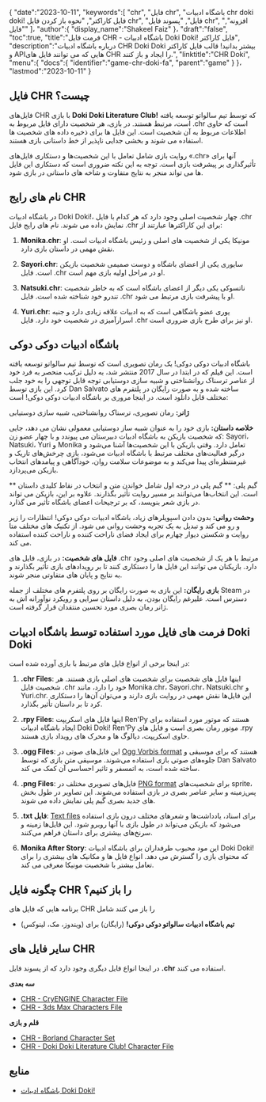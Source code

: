 {
   "date":"2023-10-11",
   "keywords":[
"chr",
"فایل chr",
"باشگاه ادبیات chr doki doki! فایل کاراکتر",
"نحوه باز کردن فایل chr",
"فایل",
"پسوند فایل chr",
"افزونه",
"فایل"
]،
   "author":{
      "display_name":"Shakeel Faiz"
}،
   "draft":"false",
   "toc":true,
   "title":"فرمت فایل CHR - باشگاه ادبیات Doki Doki! فایل کاراکتر",
   "description":"درباره باشگاه ادبیات CHR Doki Doki بیشتر بدانید! قالب فایل کاراکتر و APIهایی که می توانند فایل های CHR را ایجاد و باز کنند.",
   "linktitle":"CHR Doki",
   "menu":{
      "docs":{
         "identifier":"game-chr-doki-fa",
         "parent":"game"
}
}،
   "lastmod":"2023-10-11"
}

## فایل CHR چیست؟

فایل‌های CHR با بازی **Doki Doki Literature Club!** که توسط تیم سالواتو توسعه یافته است، مرتبط هستند. در بازی، هر شخصیت دارای فایل مربوط به .chr است که حاوی اطلاعات مربوط به آن شخصیت است. این فایل ها برای ذخیره داده های شخصیت ها استفاده می شوند و بخشی جدایی ناپذیر از خط داستانی بازی هستند.

روایت بازی شامل تعامل با این شخصیت‌ها و دستکاری فایل‌های «.chr» آنها برای تأثیرگذاری بر پیشرفت بازی است. توجه به این نکته ضروری است که دستکاری این فایل ها می تواند منجر به نتایج متفاوت و شاخه های داستانی در بازی شود.

## نام های رایج CHR

در باشگاه ادبیات Doki Doki!، چهار شخصیت اصلی وجود دارد که هر کدام با فایل .chr نمایش داده می شوند. نام های رایج فایل .chr برای این کاراکترها عبارتند از:

1.  **Monika.chr**: مونیکا یکی از شخصیت های اصلی و رئیس باشگاه ادبیات است. او نقش مهمی در داستان بازی دارد.
    
2.  **Sayori.chr**: سایوری یکی از اعضای باشگاه و دوست صمیمی شخصیت بازیکن است. فایل .chr او در مراحل اولیه بازی مهم است.
    
3.  **Natsuki.chr**: ناتسوکی یکی دیگر از اعضای باشگاه است که به خاطر شخصیت تندرو خود شناخته شده است. فایل .chr او با پیشرفت بازی مرتبط می شود.
    
4.  **Yuri.chr**: یوری عضو باشگاهی است که به ادبیات علاقه زیادی دارد و جنبه اسرارآمیزی در شخصیت خود دارد. فایل .chr او نیز برای طرح بازی ضروری است.

## باشگاه ادبیات دوکی دوکی

باشگاه ادبیات دوکی دوکی! یک رمان تصویری است که توسط تیم سالواتو توسعه یافته است. این فیلم که در ابتدا در سال 2017 منتشر شد، به دلیل ترکیب منحصر به فرد خود از عناصر ترسناک روانشناختی و شبیه سازی دوستیابی توجه قابل توجهی را به خود جلب کرد. این بازی توسط Dan Salvato ساخته شده و به صورت رایگان در پلتفرم های مختلف قابل دانلود است. در اینجا مروری بر باشگاه ادبیات دوکی دوکی! است:

**ژانر:** رمان تصویری، ترسناک روانشناختی، شبیه سازی دوستیابی

**خلاصه داستان:** بازی خود را به عنوان شبیه ساز دوستیابی معمولی نشان می دهد، جایی که شخصیت بازیکن به باشگاه ادبیات دبیرستان می پیوندد و با چهار عضو زن: Sayori، Natsuki، Yuri و Monika تعامل دارد. وقتی بازیکن با این شخصیت‌ها آشنا می‌شود و درگیر فعالیت‌های مختلف مرتبط با باشگاه ادبیات می‌شود، بازی چرخش‌های تاریک و غیرمنتظره‌ای پیدا می‌کند و به موضوعات سلامت روان، خودآگاهی و پیامدهای انتخاب بازیکن می‌پردازد.

** گیم پلی: ** گیم پلی در درجه اول شامل خواندن متن و انتخاب در نقاط کلیدی داستان است. این انتخاب‌ها می‌توانند بر مسیر روایت تأثیر بگذارند. علاوه بر این، بازیکن می تواند در بازی شعر بنویسد، که بر ترجیحات اعضای باشگاه تأثیر می گذارد.

**وحشت روانی:** بدون دادن اسپویلرهای زیاد، باشگاه ادبیات دوکی دوکی! انتظارات را زیر و رو می کند و تبدیل به یک تجربه وحشت روانی می شود. از تکنیک های مختلف متا روایت و شکستن دیوار چهارم برای ایجاد فضای ناراحت کننده و ناراحت کننده استفاده می کند.

**فایل های شخصیت:** در بازی، فایل های .chr مرتبط با هر یک از شخصیت های اصلی وجود دارد. بازیکنان می توانند این فایل ها را دستکاری کنند تا بر رویدادهای بازی تأثیر بگذارند و به نتایج و پایان های متفاوتی منجر شوند.

**بازی رایگان:** این بازی به صورت رایگان بر روی پلتفرم های مختلف از جمله Steam در دسترس است. علیرغم رایگان بودن، به دلیل داستان سرایی و رویکرد نوآورانه اش به ژانر رمان بصری مورد تحسین منتقدان قرار گرفته است.

## فرمت های فایل مورد استفاده توسط باشگاه ادبیات Doki Doki

در اینجا برخی از انواع فایل های مرتبط با بازی آورده شده است:

1.  **.chr Files**: اینها فایل های شخصیت برای شخصیت های اصلی بازی هستند. هر شخصیت فایل .chr خود را دارد، مانند Monika.chr، Sayori.chr، Natsuki.chr و Yuri.chr. این فایل‌ها نقش مهمی در روایت بازی دارند و می‌توان آن‌ها را دستکاری کرد تا بر داستان تأثیر بگذارد.
    
2.  **.rpy Files**: اینها فایل های اسکریپت Ren'Py هستند که موتور مورد استفاده برای ایجاد باشگاه ادبیات Doki Doki! Ren'Py موتور رمان بصری است و فایل های .rpy حاوی اسکریپت، دیالوگ ها و محرک های رویداد بازی هستند.
    
3.  **.ogg Files**: این فایل‌های صوتی در [Ogg Vorbis format](/audio/ogg/) هستند که برای موسیقی و جلوه‌های صوتی بازی استفاده می‌شوند. موسیقی متن بازی که توسط Dan Salvato ساخته شده است، به اتمسفر و تاثیر احساسی آن کمک می کند.
    
4.  **.png Files**: فایل‌های تصویری مختلف در [PNG format](/image/png/) برای شخصیت‌های sprite، پس‌زمینه و سایر عناصر بصری در بازی استفاده می‌شوند. این تصاویر در طول بخش های جدید بصری گیم پلی نمایش داده می شوند.
    
5.  **.txt فایل**: [Text files](/word-processing/txt/) برای اسناد، یادداشت‌ها و شعرهای مختلف درون بازی استفاده می‌شود که بازیکن می‌تواند در طول بازی با آنها روبرو شود. این فایل‌ها زمینه و سرنخ‌های بیشتری برای داستان فراهم می‌کنند.
    
6.  **Monika After Story**: این مود محبوب طرفداران برای باشگاه ادبیات Doki Doki! که محتوای بازی را گسترش می دهد. انواع فایل ها و مکانیک های بیشتری را برای تعامل بیشتر با شخصیت مونیکا معرفی می کند.

## چگونه فایل CHR را باز کنیم؟

برنامه هایی که فایل های CHR را باز می کنند شامل

- **تیم باشگاه ادبیات سالواتو دوکی دوکی!** (رایگان) برای (ویندوز، مک، لینوکس)

## سایر فایل های CHR

در اینجا انواع فایل دیگری وجود دارد که از پسوند فایل **.chr** استفاده می کنند.

**سه بعدی**
- [CHR - CryENGINE Character File](/3d/chr-cryengine/)
- [CHR - 3ds Max Characters File](/3d/chr-3ds/)

**قلم و بازی**
- [CHR - Borland Character Set](/font/chr/)
- [CHR - Doki Doki Literature Club! Character File](/game/chr-doki/)

## منابع
* [باشگاه ادبیات Doki Doki!](https://en.wikipedia.org/wiki/Doki_Doki_Literature_Club!)


